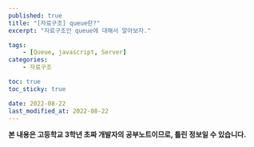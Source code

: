 ```yaml
---
published: true
title: "[자료구조] queue란?"
excerpt: "자료구조인 queue에 대해서 알아보자."

tags:
    - [Queue, javascript, Server]
categories:
    - 자료구조

toc: true
toc_sticky: true

date: 2022-08-22
last_modified_at: 2022-08-22
---
```


**본 내용은 고등학교 3학년 초짜 개발자의 공부노트이므로, 틀린 정보일 수 있습니다.**
  
  